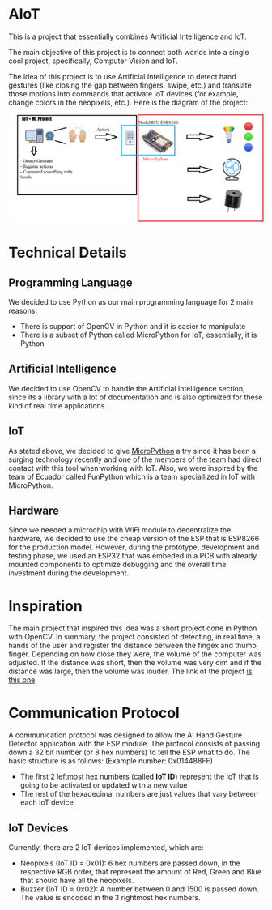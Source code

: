 # AIoT
This is a project that essentially combines Artificial Intelligence and IoT.

The main objective of this project is to connect both worlds into a single cool project, specifically, Computer Vision and IoT.

The idea of this project is to use Artificial Intelligence to detect hand gestures (like closing the gap between fingers, swipe, etc.) and translate those motions into commands that activate IoT devices (for example, change colors in the neopixels, etc.).
Here is the diagram of the project:

![](https://github.com/KevinHern/Hand_Gesture-IoT/blob/main/misc/ProjectScheme.png)

# Technical Details

## Programming Language
We decided to use Python as our main programming language for 2 main reasons:
* There is support of OpenCV in Python and it is easier to manipulate
* There is a subset of Python called MicroPython for IoT, essentially, it is Python

## Artificial Intelligence
We decided to use OpenCV to handle the Artificial Intelligence section, since its a library with a lot of documentation and is also optimized for these kind of real time applications.

## IoT
As stated above, we decided to give [MicroPython](https://github.com/FunPythonEC/Python_para_MicroControladores) a try since it has been a surging technology recently and one of the members of the team had direct contact with this tool when working with IoT. Also, we were inspired by the team of Ecuador called FunPython which is a team speciallized in IoT with MicroPython.

## Hardware
Since we needed a microchip with WiFi module to decentralize the hardware, we decided to use the cheap version of the ESP that is ESP8266 for the production model. However, during the prototype, development and testing phase, we used an ESP32 that was embeded in a PCB with already mounted components to optimize debugging and the overall time investment during the development.

# Inspiration
The main project that inspired this idea was a short project done in Python with OpenCV. In summary, the project consisted of detecting, in real time, a hands of the user and register the distance between the fingex and thumb finger. Depending on how close they were, the volume of the computer was adjusted. If the distance was short, then the volume was very dim and if the distance was large, then the volume was louder.
The link of the project [is this one](https://itsourcecode.com/free-projects/python-projects/volume-control-with-hand-detection-opencv-python-with-source-code/).

# Communication Protocol
A communication protocol was designed to allow the AI Hand Gesture Detector application with the ESP module. The protocol consists of passing down a 32 bit number (or 8 hex numbers) to tell the ESP what to do.
The basic structure is as follows: (Example number: 0x014488FF)
* The first 2 leftmost hex numbers (called **IoT ID**) represent the IoT that is going to be activated or updated with a new value
* The rest of the hexadecimal numbers are just values that vary between each IoT device

## IoT Devices
Currently, there are 2 IoT devices implemented, which are:
* Neopixels (IoT ID = 0x01): 6 hex numbers are passed down, in the respective RGB order, that represent the amount of Red, Green and Blue that should have all the neopixels.
* Buzzer (IoT ID = 0x02): A number between 0 and 1500 is passed down. The value is encoded in the 3 rightmost hex numbers.
